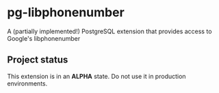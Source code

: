 # pg-libphonenumber
A (partially implemented!) PostgreSQL extension that provides access to Google's libphonenumber

## Project status

This extension is in an <strong>ALPHA</strong> state. Do not use it in production environments.
